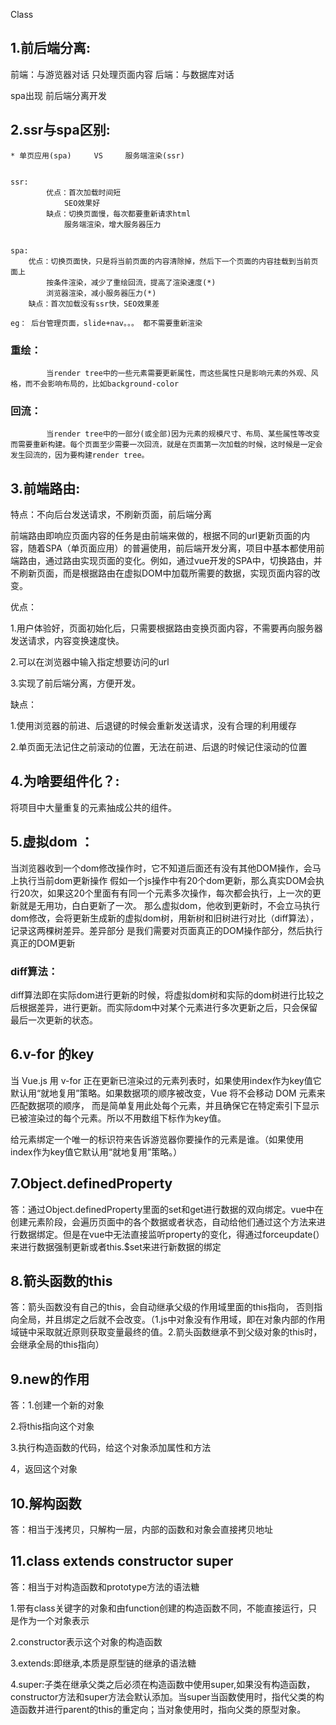 


Class

## 1.前后端分离:
前端：与游览器对话 只处理页面内容
后端：与数据库对话

spa出现 前后端分离开发
## 2.ssr与spa区别:

    * 单页应用(spa)     VS     服务端渲染(ssr)

    
    ssr:
            优点：首次加载时间短
                SEO效果好
            缺点：切换页面慢，每次都要重新请求html
                服务端渲染，增大服务器压力


    spa: 
        优点：切换页面快，只是将当前页面的内容清除掉，然后下一个页面的内容挂载到当前页面上
            按条件渲染，减少了重绘回流，提高了渲染速度(*)
            浏览器渲染，减小服务器压力(*)
        缺点：首次加载没有ssr快，SEO效果差
        
    eg： 后台管理页面，slide+nav。。。 都不需要重新渲染

###  重绘：
            当render tree中的一些元素需要更新属性，而这些属性只是影响元素的外观、风格，而不会影响布局的，比如background-color
###  回流：
            当render tree中的一部分(或全部)因为元素的规模尺寸、布局、某些属性等改变而需要重新构建。每个页面至少需要一次回流，就是在页面第一次加载的时候，这时候是一定会发生回流的，因为要构建render tree。

## 3.前端路由:

特点：不向后台发送请求，不刷新页面，前后端分离

前端路由即响应页面内容的任务是由前端来做的，根据不同的url更新页面的内容，随着SPA（单页面应用）的普遍使用，前后端开发分离，项目中基本都使用前端路由，通过路由实现页面的变化。例如，通过vue开发的SPA中，切换路由，并不刷新页面，而是根据路由在虚拟DOM中加载所需要的数据，实现页面内容的改变。

优点：

1.用户体验好，页面初始化后，只需要根据路由变换页面内容，不需要再向服务器发送请求，内容变换速度快。

2.可以在浏览器中输入指定想要访问的url

3.实现了前后端分离，方便开发。

缺点：

1.使用浏览器的前进、后退键的时候会重新发送请求，没有合理的利用缓存

2.单页面无法记住之前滚动的位置，无法在前进、后退的时候记住滚动的位置

## 4.为啥要组件化？:
将项目中大量重复的元素抽成公共的组件。 

## 5.虚拟dom ：
当浏览器收到一个dom修改操作时，它不知道后面还有没有其他DOM操作，会马上执行当前dom更新操作
假如一个js操作中有20个dom更新，那么真实DOM会执行20次，如果这20个里面有有同一个元素多次操作，每次都会执行，上一次的更新就是无用功，白白更新了一次。
那么虚拟dom，他收到更新时，不会立马执行dom修改，会将更新生成新的虚拟dom树，用新树和旧树进行对比（diff算法），记录这两棵树差异。差异部分 是我们需要对页面真正的DOM操作部分，然后执行真正的DOM更新

### diff算法：
diff算法即在实际dom进行更新的时候，将虚拟dom树和实际的dom树进行比较之后根据差异，进行更新。而实际dom中对某个元素进行多次更新之后，只会保留最后一次更新的状态。

## 6.v-for 的key
当 Vue.js 用 v-for 正在更新已渲染过的元素列表时，如果使用index作为key值它默认用“就地复用”策略。如果数据项的顺序被改变，Vue 将不会移动 DOM 元素来匹配数据项的顺序， 而是简单复用此处每个元素，并且确保它在特定索引下显示已被渲染过的每个元素。所以不用数组下标作为key值。

给元素绑定一个唯一的标识符来告诉游览器你要操作的元素是谁。（如果使用index作为key值它默认用“就地复用”策略。）

## 7.Object.definedProperty

答：通过Object.definedProperty里面的set和get进行数据的双向绑定。vue中在创建元素阶段，会遍历页面中的各个数据或者状态，自动给他们通过这个方法来进行数据绑定。但是在vue中无法直接监听property的变化，得通过forceupdate(）来进行数据强制更新或者this.$set来进行新数据的绑定

## 8.箭头函数的this

答：箭头函数没有自己的this，会自动继承父级的作用域里面的this指向， 否则指向全局，并且绑定之后就不会改变。（1.js中对象没有作用域，即在对象内部的作用域链中采取就近原则获取变量最终的值。2.箭头函数继承不到父级对象的this时，会继承全局的this指向）

## 9.new的作用

答：1.创建一个新的对象

2.将this指向这个对象

3.执行构造函数的代码，给这个对象添加属性和方法

4，返回这个对象

## 10.解构函数

答：相当于浅拷贝，只解构一层，内部的函数和对象会直接拷贝地址

## 11.class extends constructor  super

答：相当于对构造函数和prototype方法的语法糖

1.带有class关键字的对象和由function创建的构造函数不同，不能直接运行，只是作为一个对象表示

2.constructor表示这个对象的构造函数

3.extends:即继承,本质是原型链的继承的语法糖

4.super:子类在继承父类之后必须在构造函数中使用super,如果没有构造函数，constructor方法和super方法会默认添加。当super当函数使用时，指代父类的构造函数并进行parent的this的重定向；当对象使用时，指向父类的原型对象。
